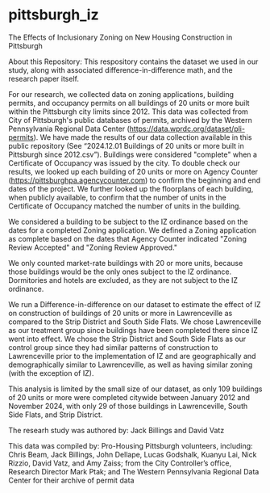 # pittsburgh_iz
The Effects of Inclusionary Zoning on New Housing Construction in Pittsburgh

About this Repository:
This respository contains the dataset we used in our study, along with associated difference-in-difference math, and the research paper itself.

For our research, we collected data on zoning applications, building permits, and occupancy permits on all buildings of 20 units or more built within the Pittsburgh city limits since 2012. This data was collected from City of Pittsburgh's public databases of permits, archived by the Western Pennsylvania Regional Data Center (https://data.wprdc.org/dataset/pli-permits). We have made the results of our data collection available in this public repository (See “2024.12.01 Buildings of 20 units or more built in Pittsburgh since 2012.csv”). Buildings were considered "complete" when a Certificate of Occupancy was issued by the city. To double check our results, we looked up each building of 20 units or more on Agency Counter (https://pittsburghpa.agencycounter.com) to confirm the beginning and end dates of the project.  We further looked up the floorplans of each building, when publicly available, to confirm that the number of units in the Certificate of Occupancy matched the number of units in the building.

We considered a building to be subject to the IZ ordinance based on the dates for a completed Zoning application. We defined a Zoning application as complete based on the dates that Agency Counter indicated "Zoning Review Accepted" and "Zoning Review Approved."

We only counted market-rate buildings with 20 or more units, because those buildings would be the only ones subject to the IZ ordinance. Dormitories and hotels are excluded, as they are not subject to the IZ ordinance.

We run a Difference-in-difference on our dataset to estimate the effect of IZ on construction of buildings of 20 units or more in Lawrenceville as compared to the Strip District and South Side Flats. We chose Lawrenceville as our treatment group since buildings have been completed there since IZ went into effect. We chose the Strip District and South Side Flats as our control group since they had similar patterns of construction to Lawrenceville prior to the implementation of IZ and are geographically and demographically similar to Lawrenceville, as well as having similar zoning (with the exception of IZ). 

This analysis is limited by the small size of our dataset, as only 109 buildings of 20 units or more were completed citywide between January 2012 and November 2024, with only 29 of those buildings in Lawrenceville, South Side Flats, and Strip District.

The researh study was authored by:
Jack Billings and David Vatz

This data was compiled by:
Pro-Housing Pittsburgh volunteers, including: Chris Beam, Jack Billings, John Dellape, Lucas Godshalk, Kuanyu Lai, Nick Rizzio, David Vatz, and Amy Zaiss; from the
City Controller’s office, Research Director Mark Ptak; and The Western Pennsylvania Regional Data Center for their archive of permit data
